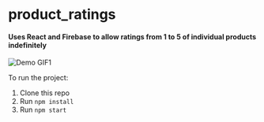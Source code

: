 # product_ratings
#### Uses React and Firebase to allow ratings from 1 to 5 of individual products indefinitely

![Demo GIF1](product-ratings.gif "Demo gif")

To run the project:

1. Clone this repo
2. Run `npm install`
3. Run `npm start`
